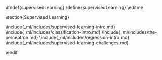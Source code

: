 \ifndef{supervisedLearning}
\define{supervisedLearning}
\editme

\section{Supervised Learning}

\include{_ml/includes/supervised-learning-intro.md}
\include{_ml/includes/classification-intro.md}
\include{_ml/includes/the-perceptron.md}
\include{_ml/includes/regression-intro.md}
\include{_ml/includes/supervised-learning-challenges.md}

\endif
